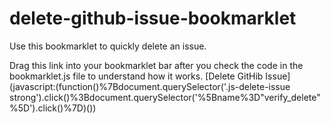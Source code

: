 # delete-github-issue-bookmarklet
Use this bookmarklet to quickly delete an issue.

Drag this link into your bookmarklet bar after you check the code in the bookmarklet.js file to understand how it works. [Delete GitHib Issue](javascript:(function()%7Bdocument.querySelector('.js-delete-issue strong').click()%3Bdocument.querySelector('%5Bname%3D"verify_delete"%5D').click()%7D)())
